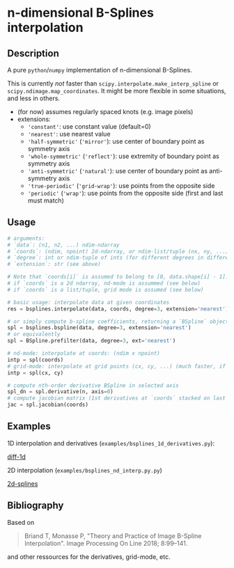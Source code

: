 # n-dimensional B-Splines interpolation

## Description

A pure `python`/`numpy` implementation of n-dimensional B-Splines.

This is currently *not* faster than `scipy.interpolate.make_interp_spline` or `scipy.ndimage.map_coordinates`.
It might be more flexible in some situations, and less in others.

- (for now) assumes regularly spaced knots (e.g. image pixels)
- extensions:
    - `'constant'`: use constant value (default=0)
    - `'nearest'`: use nearest value
    - `'half-symmetric'` (`'mirror'`): use center of boundary point as symmetry axis 
    - `'whole-symmetric'` (`'reflect'`): use extremity of boundary point as symmetry axis
    - `'anti-symmetric'` (`'natural'`): use center of boundary point as anti-symmetry axis
    - `'true-periodic'` (`'grid-wrap'`): use points from the opposite side
    - `'periodic'` (`'wrap'`): use points from the opposite side (first and last must match)
  

## Usage 

```python
# arguments: 
# `data`: (n1, n2, ...) ndim-ndarray
# `coords`: (ndim, npoint) 2d-ndarray, or ndim-list/tuple (nx, ny, ...) of 1d-ndarray
# `degree`: int or ndim-tuple of ints (for different degrees in different dimensions)
# `extension`: str (see above)

# Note that `coords[i]` is assumed to belong to [0, data.shape[i] - 1].
# if `coords` is a 2d ndarray, nd-mode is assummed (see below)
# if `coords` is a list/tuple, grid mode is assumed (see below)

# basic usage: interpolate data at given coordinates
res = bsplines.interpolate(data, coords, degree=3, extension='nearest')

# or simply compute b-spline coefficients, returning a `BSpline` object
spl = bsplines.bspline(data, degree=3, extension='nearest')
# or equivalently
spl = BSpline.prefilter(data, degree=3, ext='nearest')

# nd-mode: interpolate at coords: (ndim x npoint)
intp = spl(coords)
# grid-mode: interpolate at grid points (cx, cy, ...) (much faster, if applicable)
intp = spl(cx, cy)

# compute nth-order derivative BSpline in selected axis
spl_dn = spl.derivative(n, axis=0)
# compute jacobian matrix (1st derivatives at `coords` stacked on last axis)
jac = spl.jacobian(coords)
```

## Examples

1D interpolation and derivatives (`examples/bsplines_1d_derivatives.py`):

[diff-1d](docs/diff-1d.png)

2D interpolation (`examples/bsplines_nd_interp.py.py`)

[2d-splines](docs/bsplines-2d.png)


## Bibliography

Based on
> Briand T, Monasse P, 
  "Theory and Practice of Image B-Spline Interpolation".
  Image Processing On Line 2018; 8:99–141.

and other ressources for the derivatives, grid-mode, etc.


